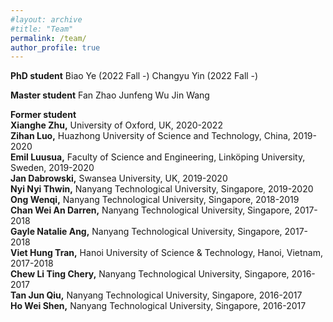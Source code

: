 ```yaml
---
#layout: archive
#title: "Team"
permalink: /team/
author_profile: true
---
```

<b>PhD student</b>
Biao Ye (2022 Fall -)
Changyu Yin (2022 Fall -)

<b>Master student</b>
Fan Zhao
Junfeng Wu
Jin Wang


<b>Former student</b>  
<b>Xianghe Zhu,</b> University of Oxford, UK, 2020-2022  
<b>Zihan Luo,</b> Huazhong University of Science and Technology, China, 2019-2020  
<b>Emil Luusua,</b>  Faculty of Science and Engineering, Linköping University, Sweden, 2019-2020  
<b>Jan Dabrowski,</b> Swansea University, UK, 2019-2020  
<b>Nyi Nyi Thwin,</b> Nanyang Technological University, Singapore, 2019-2020  
<b>Ong Wenqi,</b> Nanyang Technological University, Singapore, 2018-2019  
<b>Chan Wei An Darren,</b> Nanyang Technological University, Singapore, 2017-2018     
<b>Gayle Natalie Ang,</b> Nanyang Technological University, Singapore, 2017-2018     
<b>Viet Hung Tran,</b> Hanoi University of Science & Technology, Hanoi, Vietnam, 2017-2018     
<b>Chew Li Ting Chery,</b> Nanyang Technological University, Singapore, 2016-2017   
<b>Tan Jun Qiu,</b> Nanyang Technological University, Singapore, 2016-2017  
<b>Ho Wei Shen,</b> Nanyang Technological University, Singapore, 2016-2017   
